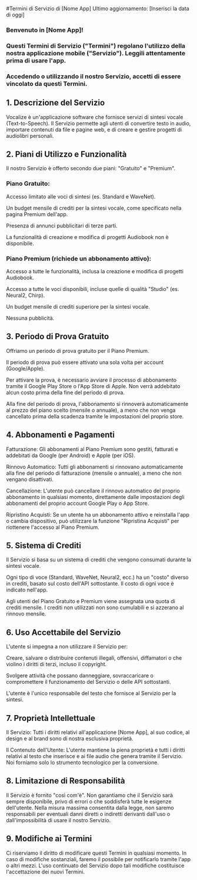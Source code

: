 #Termini di Servizio di [Nome App]
Ultimo aggiornamento: [Inserisci la data di oggi]

### Benvenuto in [Nome App]! 
### Questi Termini di Servizio ("Termini") regolano l'utilizzo della nostra applicazione mobile ("Servizio"). Leggili attentamente prima di usare l'app.

### Accedendo o utilizzando il nostro Servizio, accetti di essere vincolato da questi Termini.

## 1. Descrizione del Servizio
Vocalize è un'applicazione software che fornisce servizi di sintesi vocale (Text-to-Speech). Il Servizio permette agli utenti di convertire testo in audio, importare contenuti da file e pagine web, e di creare e gestire progetti di audiolibri personali.

## 2. Piani di Utilizzo e Funzionalità
Il nostro Servizio è offerto secondo due piani: "Gratuito" e "Premium".

### Piano Gratuito:

Accesso limitato alle voci di sintesi (es. Standard e WaveNet).

Un budget mensile di crediti per la sintesi vocale, come specificato nella pagina Premium dell'app.

Presenza di annunci pubblicitari di terze parti.

La funzionalità di creazione e modifica di progetti Audiobook non è disponibile.

### Piano Premium (richiede un abbonamento attivo):

Accesso a tutte le funzionalità, inclusa la creazione e modifica di progetti Audiobook.

Accesso a tutte le voci disponibili, incluse quelle di qualità "Studio" (es. Neural2, Chirp).

Un budget mensile di crediti superiore per la sintesi vocale.

Nessuna pubblicità.

## 3. Periodo di Prova Gratuito
Offriamo un periodo di prova gratuito per il Piano Premium.

Il periodo di prova può essere attivato una sola volta per account (Google/Apple).

Per attivare la prova, è necessario avviare il processo di abbonamento tramite il Google Play Store o l'App Store di Apple. Non verrà addebitato alcun costo prima della fine del periodo di prova.

Alla fine del periodo di prova, l'abbonamento si rinnoverà automaticamente al prezzo del piano scelto (mensile o annuale), a meno che non venga cancellato prima della scadenza tramite le impostazioni del proprio store.

## 4. Abbonamenti e Pagamenti
Fatturazione: Gli abbonamenti al Piano Premium sono gestiti, fatturati e addebitati da Google (per Android) e Apple (per iOS).

Rinnovo Automatico: Tutti gli abbonamenti si rinnovano automaticamente alla fine del periodo di fatturazione (mensile o annuale), a meno che non vengano disattivati.

Cancellazione: L'utente può cancellare il rinnovo automatico del proprio abbonamento in qualsiasi momento, direttamente dalle impostazioni degli abbonamenti del proprio account Google Play o App Store.

Ripristino Acquisti: Se un utente ha un abbonamento attivo e reinstalla l'app o cambia dispositivo, può utilizzare la funzione "Ripristina Acquisti" per riottenere l'accesso al Piano Premium.

## 5. Sistema di Crediti
Il Servizio si basa su un sistema di crediti che vengono consumati durante la sintesi vocale.

Ogni tipo di voce (Standard, WaveNet, Neural2, ecc.) ha un "costo" diverso in crediti, basato sul costo dell'API sottostante. Il costo di ogni voce è indicato nell'app.

Agli utenti del Piano Gratuito e Premium viene assegnata una quota di crediti mensile. I crediti non utilizzati non sono cumulabili e si azzerano al rinnovo mensile.

## 6. Uso Accettabile del Servizio
L'utente si impegna a non utilizzare il Servizio per:

Creare, salvare o distribuire contenuti illegali, offensivi, diffamatori o che violino i diritti di terzi, incluso il copyright.

Svolgere attività che possano danneggiare, sovraccaricare o compromettere il funzionamento del Servizio o delle API sottostanti.

L'utente è l'unico responsabile del testo che fornisce al Servizio per la sintesi.

## 7. Proprietà Intellettuale
Il Servizio: Tutti i diritti relativi all'applicazione [Nome App], al suo codice, al design e al brand sono di nostra esclusiva proprietà.

Il Contenuto dell'Utente: L'utente mantiene la piena proprietà e tutti i diritti relativi al testo che inserisce e ai file audio che genera tramite il Servizio. Noi forniamo solo lo strumento tecnologico per la conversione.

## 8. Limitazione di Responsabilità
Il Servizio è fornito "così com'è". Non garantiamo che il Servizio sarà sempre disponibile, privo di errori o che soddisferà tutte le esigenze dell'utente. Nella misura massima consentita dalla legge, non saremo responsabili per eventuali danni diretti o indiretti derivanti dall'uso o dall'impossibilità di usare il nostro Servizio.

## 9. Modifiche ai Termini
Ci riserviamo il diritto di modificare questi Termini in qualsiasi momento. In caso di modifiche sostanziali, faremo il possibile per notificarlo tramite l'app o altri mezzi. L'uso continuato del Servizio dopo tali modifiche costituisce l'accettazione dei nuovi Termini.
